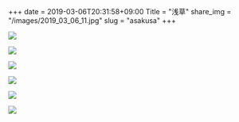 +++
date  = 2019-03-06T20:31:58+09:00
Title = "浅草"
share_img = "/images/2019_03_06_11.jpg"
slug = "asakusa"
+++

![](/images/2019_03_06_7.jpg)

![](/images/2019_03_06_8.jpg)

![](/images/2019_03_06_9.jpg)

![](/images/2019_03_06_10.jpg)

![](/images/2019_03_06_11.jpg)

![](/images/2019_03_06_12.jpg)